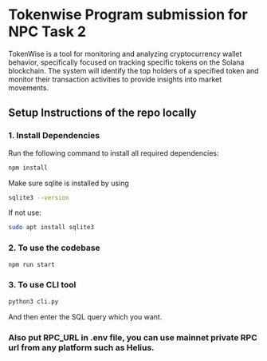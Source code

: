 # Tokenwise Program submission for NPC Task 2
TokenWise is a tool for monitoring and analyzing cryptocurrency wallet behavior, specifically focused on tracking specific tokens on the Solana blockchain. The system will identify the top holders of a specified token and monitor their transaction activities to provide insights into market movements.

## Setup Instructions of the repo locally

### 1. Install Dependencies

Run the following command to install all required dependencies:

```bash
npm install 
```
Make sure sqlite is installed by using
```bash
sqlite3 --version
```
If not use:
```bash
sudo apt install sqlite3
```


### 2. To use the codebase
```bash
npm run start
```

### 3. To use CLI tool
```bash
python3 cli.py
```
And then enter the SQL query which you want.

### Also put RPC_URL in .env file, you can use mainnet private RPC url from any platform such as Helius.